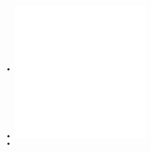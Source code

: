 - ![Ruta para ser Android Developer.pdf](../assets/Ruta_para_ser_Android_Developer_1741705597963_0.pdf)
- ![Libro de KOTLIN.pdf](../assets/Libro_de_KOTLIN_1741705624318_0.pdf)
-